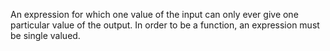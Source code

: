 An expression for which one value of the input can only ever give one
particular value of the output. In order to be a function, an expression
must be single valued.

